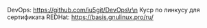 DevOps: https://github.com/iu5git/DevOps\r\n
Куср по линкусу для сертификата REDHat: https://basis.gnulinux.pro/ru/
